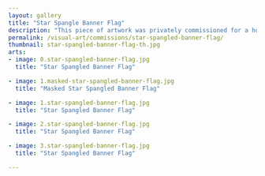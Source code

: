 ```yaml
---
layout: gallery
title: "Star Spangle Banner Flag"
description: "This piece of artwork was privately commissioned for a home in New York. The image of the star spangled banner flag was airbrushed onto half inch security glass and float mounted in a vintage style frame to cast the shadow of the stars and stripes on the surface behind it."
permalink: /visual-art/commissions/star-spangled-banner-flag/
thumbnail: star-spangled-banner-flag-th.jpg
arts:
- image: 0.star-spangled-banner-flag.jpg
  title: "Star Spangled Banner Flag"

- image: 1.masked-star-spangled-banner-flag.jpg
  title: "Masked Star Spangled Banner Flag"

- image: 1.star-spangled-banner-flag.jpg
  title: "Star Spangled Banner Flag"

- image: 2.star-spangled-banner-flag.jpg
  title: "Star Spangled Banner Flag"

- image: 3.star-spangled-banner-flag.jpg
  title: "Star Spangled Banner Flag"

---
```

